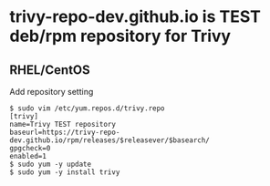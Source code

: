 # trivy-repo-dev.github.io is TEST deb/rpm repository for Trivy

## RHEL/CentOS

Add repository setting

```
$ sudo vim /etc/yum.repos.d/trivy.repo
[trivy]
name=Trivy TEST repository
baseurl=https://trivy-repo-dev.github.io/rpm/releases/$releasever/$basearch/
gpgcheck=0
enabled=1
$ sudo yum -y update
$ sudo yum -y install trivy
```
